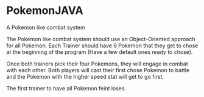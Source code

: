 # PokemonJAVA
A Pokemon like combat system

The Pokemon like combat system should use an Object-Oriented approach for all Pokemon. Each Trainer should have
6 Pokemon that they get to chose at the beginning of the program (Have a few default ones ready to chose).

Once both trainers pick their four Pokemons, they will engage in combat with each other. Both players will cast
their first chose Pokemon to battle and the Pokemon with the higher speed stat will get to go first.

The first trainer to have all Pokemon feint loses.
